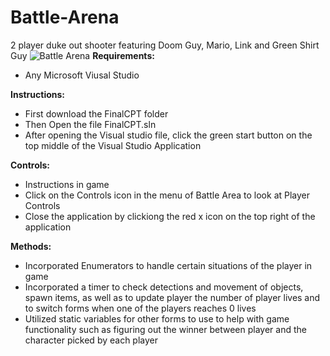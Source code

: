 # Battle-Arena
2 player duke out shooter featuring Doom Guy, Mario, Link and Green Shirt Guy
![Battle Arena](https://user-images.githubusercontent.com/69814148/105613635-b9931f80-5d91-11eb-8686-e55c327c11e1.png)
__Requirements:__ 
- Any Microsoft Viusal Studio  

 __Instructions:__
- First download the FinalCPT folder
- Then Open the file FinalCPT.sln
- After opening the Visual studio file, click the green start button on the top middle of the Visual Studio Application

__Controls:__ 
- Instructions in game
- Click on the Controls icon in the menu of Battle Area to look at Player Controls
- Close the application by clickiong the red x icon on the top right of the application

__Methods:__ 
- Incorporated Enumerators to handle certain situations of the player in game
- Incorporated a timer to check detections and movement of objects,  spawn items, as well as to update player the number of player lives and to switch forms when one of the players reaches 0 lives
- Utilized static variables for other forms to use to help with game functionality such as figuring out the winner between player and the character picked by each player
